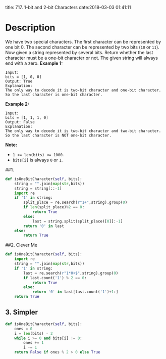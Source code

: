title: 717. 1-bit and 2-bit Characters
date:2018-03-03 01:41:11

# Description
We have two special characters. The first character can be represented by one bit 0. The second character can be represented by two bits (`10` or `11`).
Now given a string represented by several bits. Return whether the last character must be a one-bit character or not. The given string will always end with a zero.
**Example 1:**
```
Input: 
bits = [1, 0, 0]
Output: True
Explanation: 
The only way to decode it is two-bit character and one-bit character. So the last character is one-bit character.
```
**Example 2:**
```
Input: 
bits = [1, 1, 1, 0]
Output: False
Explanation: 
The only way to decode it is two-bit character and two-bit character. So the last character is NOT one-bit character.
```
**Note:**
- `1 <= len(bits) <= 1000`.
- `bits[i]` is always `0` or `1`.

##1. 
```python
def isOneBitCharacter(self, bits):
    string = "".join(map(str,bits))
    string = string[::-1]
    import re
    if '1' in string:
        split_place = re.search(r"1+",string).group(0)
        if len(split_place)%2 == 0:
            return True
        else:
            last = string.split(split_place)[0][:-1]
        return '0' in last
    else:
        return True
```

##2. Clever Me
```python 
def isOneBitCharacter(self, bits):
    import re
    string = "".join(map(str,bits))
    if '1' in string:
        last = re.search(r"1*0+$",string).group(0)
        if last.count('1') % 2 == 0:
            return True
        else:
            return '0' in last[last.count('1')+1:]
    return True
```

## 3. Simpler
```python
def isOneBitCharacter(self, bits):
    ones = 0
    i = len(bits) - 2
    while i >= 0 and bits[i] != 0:
        ones += 1
        i -= 1
    return False if ones % 2 > 0 else True
        
```
